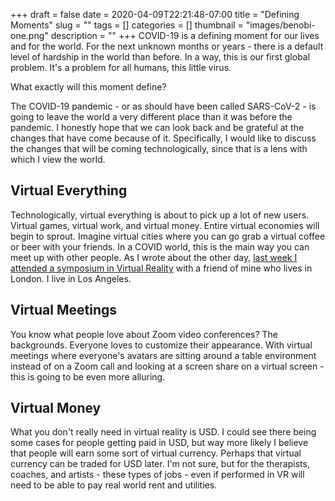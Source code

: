 +++ 
draft = false
date = 2020-04-09T22:21:48-07:00
title = "Defining Moments"
slug = "" 
tags = []
categories = []
thumbnail = "images/benobi-one.png"
description = ""
+++
COVID-19 is a defining moment for our lives and for the world. For the next unknown months or years - there is a default level of hardship in the world than before. In a way, this is our first global problem. It's a problem for all humans, this little virus.

What exactly will this moment define?

The COVID-19 pandemic - or as should have been called SARS-CoV-2 - is going to leave the world a very different place than it was before the pandemic. I honestly hope that we can look back and be grateful at the changes that have come because of it. Specifically, I would like to discuss the changes that will be coming technologically, since that is a lens with which I view the world.

## Virtual Everything

Technologically, virtual everything is about to pick up a lot of new users. Virtual games, virtual work, and virtual money. Entire virtual economies will begin to sprout. Imagine virtual cities where you can go grab a virtual coffee or beer with your friends. In a COVID world, this is the main way you can meet up with other people. As I wrote about the other day, [last week I attended a symposium in Virtual Reality](https://benobi.one/posts/oculus_quest_new_view/) with a friend of mine who lives in London. I live in Los Angeles.

## Virtual Meetings

You know what people love about Zoom video conferences? The backgrounds. Everyone loves to customize their appearance. With virtual meetings where everyone's avatars are sitting around a table environment instead of on a Zoom call and looking at a screen share on a virtual screen - this is going to be even more alluring.

## Virtual Money

What you don't really need in virtual reality is USD. I could see there being some cases for people getting paid in USD, but way more likely I believe that people will earn some sort of virtual currency. Perhaps that virtual currency can be traded for USD later. I'm not sure, but for the therapists, coaches, and artists - these types of jobs - even if performed in VR will need to be able to pay real world rent and utilities.
